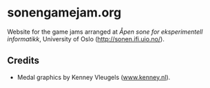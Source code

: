 # sonengamejam.org
Website for the game jams arranged at _Åpen sone for eksperimentell
informatikk_, University of Oslo (http://sonen.ifi.uio.no/).

## Credits
* Medal graphics by Kenney Vleugels (www.kenney.nl).
